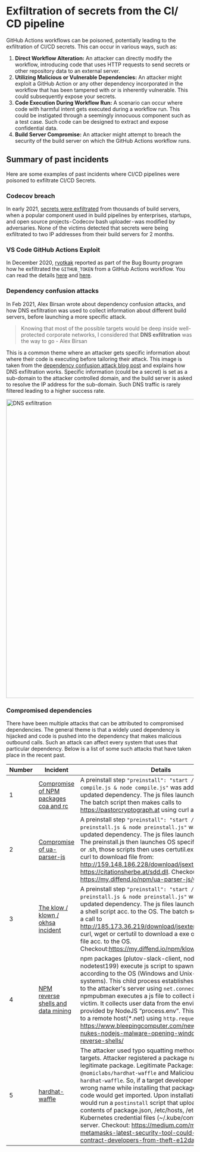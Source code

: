 # Exfiltration of secrets from the CI/ CD pipeline

GitHub Actions workflows can be poisoned, potentially leading to the exfiltration of CI/CD secrets. This can occur in various ways, such as:

1. **Direct Workflow Alteration:** An attacker can directly modify the workflow, introducing code that uses HTTP requests to send secrets or other repository data to an external server.
2. **Utilizing Malicious or Vulnerable Dependencies:** An attacker might exploit a GitHub Action or any other dependency incorporated in the workflow that has been tampered with or is inherently vulnerable. This could subsequently expose your secrets.
3. **Code Execution During Workflow Run:** A scenario can occur where code with harmful intent gets executed during a workflow run. This could be instigated through a seemingly innocuous component such as a test case. Such code can be designed to extract and expose confidential data.
4. **Build Server Compromise:** An attacker might attempt to breach the security of the build server on which the GitHub Actions workflow runs.

## Summary of past incidents

Here are some examples of past incidents where CI/CD pipelines were poisoned to exfiltrate CI/CD Secrets.

### Codecov breach

In early 2021, [secrets were exfiltrated](https://about.codecov.io/security-update/) from thousands of build servers, when a popular component used in build pipelines by enterprises, startups, and open source projects - Codecov bash uploader - was modified by adversaries. None of the victims detected that secrets were being exfiltrated to two IP addresses from their build servers for 2 months.

### VS Code GitHub Actions Exploit

In December 2020, [ryotkak](https://twitter.com/ryotkak) reported as part of the Bug Bounty program how he exfiltrated the `GITHUB_TOKEN` from a GitHub Actions workflow. You can read the details [here](https://www.bleepingcomputer.com/news/security/heres-how-a-researcher-broke-into-microsoft-vs-codes-github/?&web_view=true) and [here](https://blog.ryotak.me/post/vscode-write-access/).

### Dependency confusion attacks

In Feb 2021, Alex Birsan wrote about dependency confusion attacks, and how DNS exfiltration was used to collect information about different build servers, before launching a more specific attack.

> Knowing that most of the possible targets would be deep inside well-protected corporate networks, I considered that **DNS exfiltration** was the way to go - Alex Birsan

This is a common theme where an attacker gets specific information about where their code is executing before tailoring their attack. This image is taken from the [dependency confusion attack blog post](https://medium.com/@alex.birsan/dependency-confusion-4a5d60fec610) and explains how DNS exfiltration works. Specific information (could be a secret) is set as a sub-domain to the attacker controlled domain, and the build server is asked to resolve the IP address for the sub-domain. Such DNS traffic is rarely filtered leading to a higher success rate.

  <img src="../images/DNSExfiltration.png" alt="DNS exfiltration" width="800">

### Compromised dependencies

There have been multiple attacks that can be attributed to compromised dependencies. The general theme is that a widely used dependency is hijacked and code is pushed into the dependency that makes malicious outbound calls. Such an attack can affect every system that uses that particular dependency. Below is a list of some such attacks that have taken place in the recent past.

| Number | Incident                                                                                                                                                           | Details                                                                                                                                                                                                                                                                                                                                                                                                                                                                                                                                                                                                                                                                                               |
| ------ | ------------------------------------------------------------------------------------------------------------------------------------------------------------------ | ----------------------------------------------------------------------------------------------------------------------------------------------------------------------------------------------------------------------------------------------------------------------------------------------------------------------------------------------------------------------------------------------------------------------------------------------------------------------------------------------------------------------------------------------------------------------------------------------------------------------------------------------------------------------------------------------------- |
| 1      | [Compromise of NPM packages coa and rc](https://blog.sonatype.com/npm-hijackers-at-it-again-popular-coa-and-rc-open-source-libraries-taken-over-to-spread-malware) | A preinstall step `"preinstall": "start /B node compile.js & node compile.js"` was added to the updated dependency. The js files launch a batch script. The batch script then makes calls to https://pastorcryptograph.at using curl and wget                                                                                                                                                                                                                                                                                                                                                                                                                                                         |
| 2      | [Compromise of ua-parser-js](https://github.com/faisalman/ua-parser-js/issues/536)                                                                                 | A preinstall step `"preinstall": "start /B node preinstall.js & node preinstall.js"` was added to the updated dependency. The js files launch a batch script. The preinstall.js then launches OS specific script i.e .bat or .sh, those scripts then uses certutil.exe and wget or curl to download file from: http://159.148.186.228/download/jsextension.exe or https://citationsherbe.at/sdd.dll. Checkout: https://my.diffend.io/npm/ua-parser-js/0.7.28/0.7.29                                                                                                                                                                                                                                   |
| 3      | [The klow / klown / okhsa incident](https://github.com/cncf/tag-security/blob/main/supply-chain-security/compromises/2021/klow-klown-okhsa.md)                     | A preinstall step `"preinstall": "start /B node preinstall.js & node preinstall.js"` was added to the updated dependency. The js files launch a batch script or a shell script acc. to the OS. The batch script then makes a call to http://185.173.36.219/download/jsextension.exe using curl, wget or certutil to download a exe or an elf binary file acc. to the OS. Checkout:https://my.diffend.io/npm/klown/0.7.29                                                                                                                                                                                                                                                                              |
| 4      | [NPM reverse shells and data mining](https://github.com/cncf/tag-security/blob/main/supply-chain-security/compromises/2020/nodejs.md)                              | npm packages (plutov-slack-client, nodetest1010, and nodetest199) execute js script to spawn a child process according to the OS (Windows and Unix-based systems). This child process establishes a reverse shell to the attacker's server using `net.connect`. npm package npmpubman executes a js file to collect info about the victim. It collects user data from the environment info provided by NodeJS “process.env”. This data is posted to a remote host(\*.net) using `http.request`. Checkout: https://www.bleepingcomputer.com/news/security/npm-nukes-nodejs-malware-opening-windows-linux-reverse-shells/                                                                               |
| 5      | [hardhat-waffle](https://medium.com/metamask/how-metamasks-latest-security-tool-could-protect-smart-contract-developers-from-theft-e12da346aa53)                   | The attacker used typo squatting method to attack the targets. Attacker registered a package name similar to a legitimate package. Legitimate Package: `@nomiclabs/hardhat-waffle` and Malicious Package: `hardhat-waffle`. So, if a target developer by mistake used wrong name while installing that package, vulnerable code would get imported. Upon installation, the package would run a `postinstall` script that uploaded the contents of package.json, /etc/hosts, /etc/passwd and Kubernetes credential files (~/.kube/config) to a remote server. Checkout: https://medium.com/metamask/how-metamasks-latest-security-tool-could-protect-smart-contract-developers-from-theft-e12da346aa53 |
